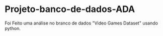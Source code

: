# Projeto-banco-de-dados-ADA
Foi Feito uma análise no branco de dados "Video Games Dataset" usando python.
